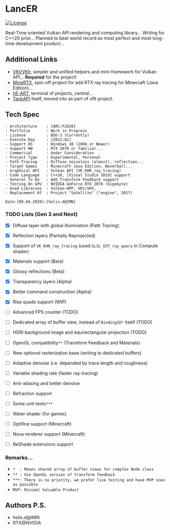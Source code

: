 # LancER

[![License](https://img.shields.io/badge/License-BSD%203--Clause-blue.svg)](https://opensource.org/licenses/BSD-3-Clause)

Real-Time oriented Vulkan API rendering and computing library...
Writing for C++20 prior...
Planned to beat world record as most perfect and most long-time development product...

## Additional Links

- [VKt/VKh](https://github.com/world8th/vkt), simpler and unified helpers and mini-framework for Vulkan API... **Required** for the project!
- [MineRTX](https://github.com/hyperearth/MineRTX), spin-off project for add RTX ray tracing for Minecraft (Java Edition)...
- [hE-ART](https://github.com/hyperearth/hE-ART), terminal of projects, central...
- [TankAPI](https://github.com/world8th/vRt/tree/TankAPI) itself, moved into as part of vRt project. 

## Tech Spec

```MD
- Architecture    : [ARC:F2020]
- Portfolio       : Work in Progress
- License         : BSD-3 (Currently)
- Execute Day     : [2021:Q1]
- Support OS      : Windows 10 (2004 or Newer)
- Support HW      : RTX 2070 or familiar...
- Commercial      : Under Consideration
- Project Type    : Experimental, Personal
- Path-Tracing    : Diffuse noiseless (almost), reflection...
- Target Games    : Minecraft Java Edition, Neverball...
- Graphical API   : Vulkan API (VK_KHR_ray_tracing)
- Code Language   : C++20, [Visual Studio 2019] support
- General To Do   : Add Transform Feedback support
- Testing On GPU  : NVIDIA GeForce RTX 2070 (Gigabyte)
- Used Libraries  : Vulkan-HPP, VKt/VKh, 
- Replacement Of  : Project "Satellite" ("engine", 2017)

Date:[09.04.2020]:[helix.d@IMN]
```

### TODO Lists (Gen 3 and Next)

- [x] Diffuse layer with global illumination (Path Tracing)
- [x] Reflection layers (Partially Reprojected)
- [x] Support of `VK_KHR_ray_tracing` (used `GLSL_EXT_ray_query` in Compute shader)
- [x] Materials support (Beta)
- [x] Glossy reflections (Beta)
- [x] Transparency layers (Alpha)
- [x] Better command construction (Alpha)
- [x] Rise quads support (WIP)
- [ ] Advanced FPS counter (TODO)
- [ ] Dedicated array of buffer view, instead of `BindingID*` itself (TODO)
- [ ] HDRI background image and equirectangular projection (TODO)
- [ ] OpenGL compatibility`**` (Transform Feedback and Materials)
- [ ] New optional rasterization base (writing to dedicated buffers)
- [ ] Adaptive denoise (i.e. depended by trace length and roughness)
- [ ] Variable shading rate (faster ray-tracing)
- [ ] Anti-aliasing and better denoise
- [ ] Refraction support 
- [ ] Some unit-tests`***`
- [ ] Water shader (for games)
- [ ] Optifine support (Minecraft)
- [ ] Nova renderer support (Minecraft)
- [ ] ReShade extensions support


### Remarks...

- `*  : Means shared array of buffer views for complex Node class`
- `** : Use OpenGL version of transform feedback`
- `***: There is no priority, we prefer live testing and have MVP soon as possible`
- `MVP: Minimal Valuable Product`


## Authors P.S.

- helix.d@IMN
- RTX@NVIDIA
